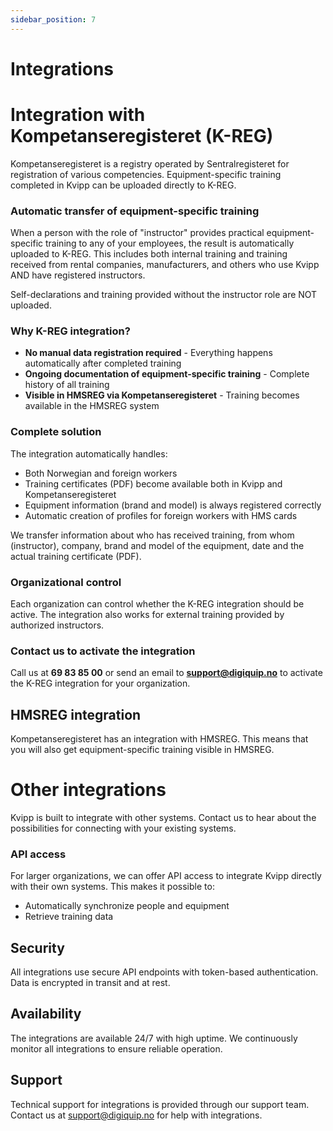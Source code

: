 ```yaml
---
sidebar_position: 7
---
```

# Integrations

# Integration with Kompetanseregisteret (K-REG)

Kompetanseregisteret is a registry operated by Sentralregisteret for registration of various competencies. Equipment-specific training completed in Kvipp can be uploaded directly to K-REG.

### Automatic transfer of equipment-specific training

When a person with the role of "instructor" provides practical equipment-specific training to any of your employees, the result is automatically uploaded to K-REG. This includes both internal training and training received from rental companies, manufacturers, and others who use Kvipp AND have registered instructors.

Self-declarations and training provided without the instructor role are NOT uploaded.

### Why K-REG integration?

- **No manual data registration required** - Everything happens automatically after completed training
- **Ongoing documentation of equipment-specific training** - Complete history of all training
- **Visible in HMSREG via Kompetanseregisteret** - Training becomes available in the HMSREG system

### Complete solution

The integration automatically handles:
- Both Norwegian and foreign workers
- Training certificates (PDF) become available both in Kvipp and Kompetanseregisteret
- Equipment information (brand and model) is always registered correctly
- Automatic creation of profiles for foreign workers with HMS cards

We transfer information about who has received training, from whom (instructor), company, brand and model of the equipment, date and the actual training certificate (PDF).

### Organizational control

Each organization can control whether the K-REG integration should be active. The integration also works for external training provided by authorized instructors.

### Contact us to activate the integration

Call us at **69 83 85 00** or send an email to **support@digiquip.no** to activate the K-REG integration for your organization.

## HMSREG integration

Kompetanseregisteret has an integration with HMSREG. This means that you will also get equipment-specific training visible in HMSREG.

# Other integrations

Kvipp is built to integrate with other systems. Contact us to hear about the possibilities for connecting with your existing systems.

### API access

For larger organizations, we can offer API access to integrate Kvipp directly with their own systems. This makes it possible to:

- Automatically synchronize people and equipment
- Retrieve training data

## Security

All integrations use secure API endpoints with token-based authentication. Data is encrypted in transit and at rest.

## Availability

The integrations are available 24/7 with high uptime. We continuously monitor all integrations to ensure reliable operation.

## Support

Technical support for integrations is provided through our support team. Contact us at support@digiquip.no for help with integrations.
